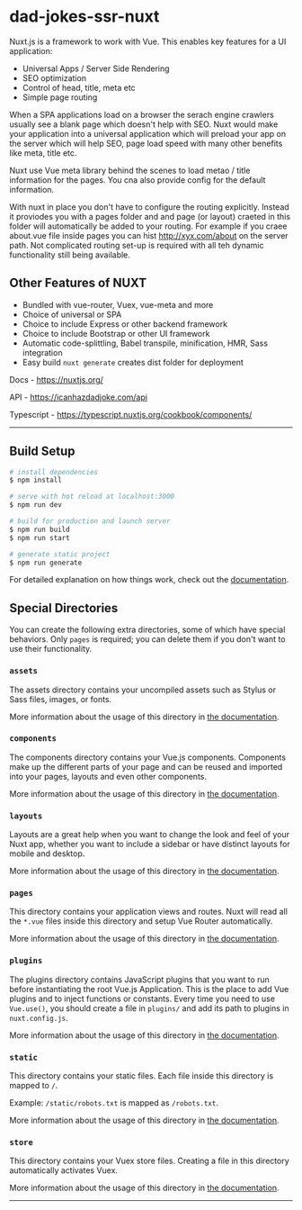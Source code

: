 # dad-jokes-ssr-nuxt

Nuxt.js is a framework to work with Vue. This enables key features for a UI application:
- Universal Apps / Server Side Rendering
- SEO optimization
- Control of head, title, meta etc
- Simple page routing

When a SPA applications load on a browser the serach engine crawlers usually see a blank page which doesn't help with SEO. Nuxt would make your application into a universal application which will preload your app on the server which will help SEO, page load speed with many other benefits like meta, title etc.

Nuxt use Vue meta library behind the scenes to load metao / title information for the pages. You cna also provide config for the default information.

With nuxt in place you don't have to configure the routing explicitly. Instead it proviodes you with a pages folder and and page (or layout) craeted in this folder will automatically be added to your routing. For example if you craee about.vue file inside pages you can hist http://xyx.com/about on the server path. Not complicated routing set-up is required with all teh dynamic functionality still being available.

## Other Features of NUXT

- Bundled with vue-router, Vuex, vue-meta and more
- Choice of universal or SPA
- Choice to include Express or other backend framework
- Choice to include Bootstrap or other UI framework
- Automatic code-splittling, Babel transpile, minification, HMR, Sass integration
- Easy build `nuxt generate` creates dist folder for deployment

Docs - https://nuxtjs.org/

API - https://icanhazdadjoke.com/api

Typescript - https://typescript.nuxtjs.org/cookbook/components/

**********************************
## Build Setup

```bash
# install dependencies
$ npm install

# serve with hot reload at localhost:3000
$ npm run dev

# build for production and launch server
$ npm run build
$ npm run start

# generate static project
$ npm run generate
```

For detailed explanation on how things work, check out the [documentation](https://nuxtjs.org).

## Special Directories

You can create the following extra directories, some of which have special behaviors. Only `pages` is required; you can delete them if you don't want to use their functionality.

### `assets`

The assets directory contains your uncompiled assets such as Stylus or Sass files, images, or fonts.

More information about the usage of this directory in [the documentation](https://nuxtjs.org/docs/2.x/directory-structure/assets).

### `components`

The components directory contains your Vue.js components. Components make up the different parts of your page and can be reused and imported into your pages, layouts and even other components.

More information about the usage of this directory in [the documentation](https://nuxtjs.org/docs/2.x/directory-structure/components).

### `layouts`

Layouts are a great help when you want to change the look and feel of your Nuxt app, whether you want to include a sidebar or have distinct layouts for mobile and desktop.

More information about the usage of this directory in [the documentation](https://nuxtjs.org/docs/2.x/directory-structure/layouts).


### `pages`

This directory contains your application views and routes. Nuxt will read all the `*.vue` files inside this directory and setup Vue Router automatically.

More information about the usage of this directory in [the documentation](https://nuxtjs.org/docs/2.x/get-started/routing).

### `plugins`

The plugins directory contains JavaScript plugins that you want to run before instantiating the root Vue.js Application. This is the place to add Vue plugins and to inject functions or constants. Every time you need to use `Vue.use()`, you should create a file in `plugins/` and add its path to plugins in `nuxt.config.js`.

More information about the usage of this directory in [the documentation](https://nuxtjs.org/docs/2.x/directory-structure/plugins).

### `static`

This directory contains your static files. Each file inside this directory is mapped to `/`.

Example: `/static/robots.txt` is mapped as `/robots.txt`.

More information about the usage of this directory in [the documentation](https://nuxtjs.org/docs/2.x/directory-structure/static).

### `store`

This directory contains your Vuex store files. Creating a file in this directory automatically activates Vuex.

More information about the usage of this directory in [the documentation](https://nuxtjs.org/docs/2.x/directory-structure/store).


**************************************
